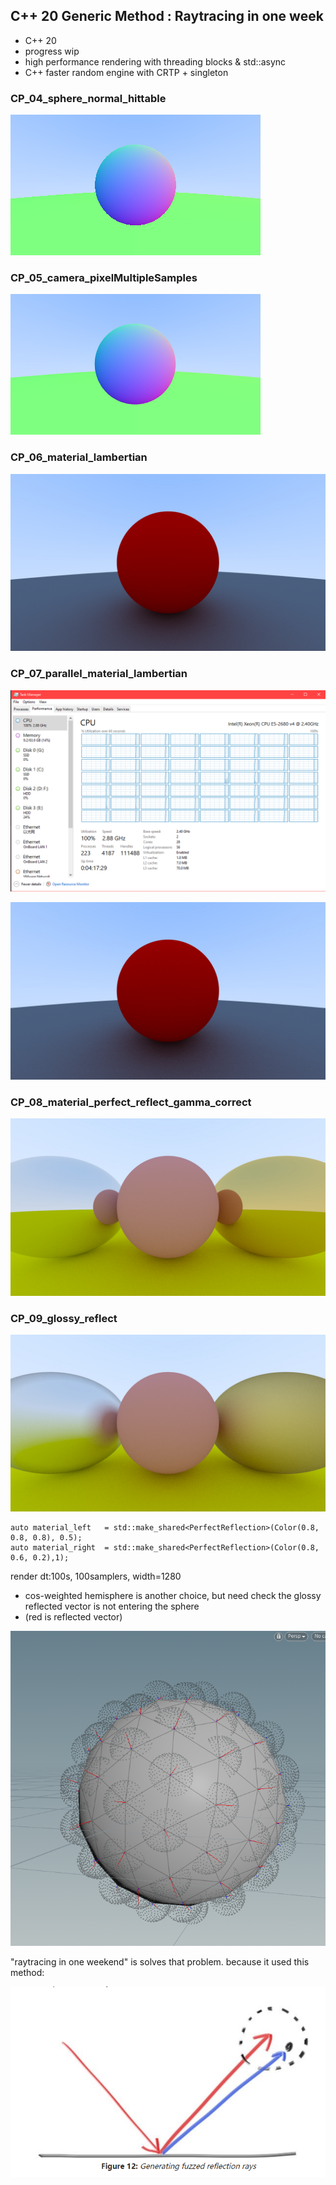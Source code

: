 ## C++ 20 Generic Method : Raytracing in one week
* C++ 20 
* progress wip
* high performance rendering with threading blocks & std::async
* C++ faster random engine with CRTP + singleton

### CP_04_sphere_normal_hittable


![image](CP_04_sphere_normal_hittable/image.jpg)



### CP_05_camera_pixelMultipleSamples

![image](CP_05_camera_pixelMultipleSamples/image.jpg)


### CP_06_material_lambertian

![image](CP_06_material_lambertian/image.jpg)



### CP_07_parallel_material_lambertian

![image](CP_07_parallel_material_lambertian/parallex.png)

![image](CP_07_parallel_material_lambertian/image.jpg)


### CP_08_material_perfect_reflect_gamma_correct
![image](CP_08_material_perfect_reflect_gamma_correct/image.jpg)



### CP_09_glossy_reflect
![image](CP_09_glossy_reflect/image.jpg)
```
auto material_left   = std::make_shared<PerfectReflection>(Color(0.8, 0.8, 0.8), 0.5);
auto material_right  = std::make_shared<PerfectReflection>(Color(0.8, 0.6, 0.2),1);
```
render dt:100s, 100samplers, width=1280


* cos-weighted hemisphere is another choice, but need check the glossy reflected vector  is not entering the sphere
* (red is reflected vector)

![image](CP_09_glossy_reflect/hemisphere.png)

"raytracing in one weekend" is solves that problem. because it used this method:

![image](CP_09_glossy_reflect/sphere_random_reflection.png)

